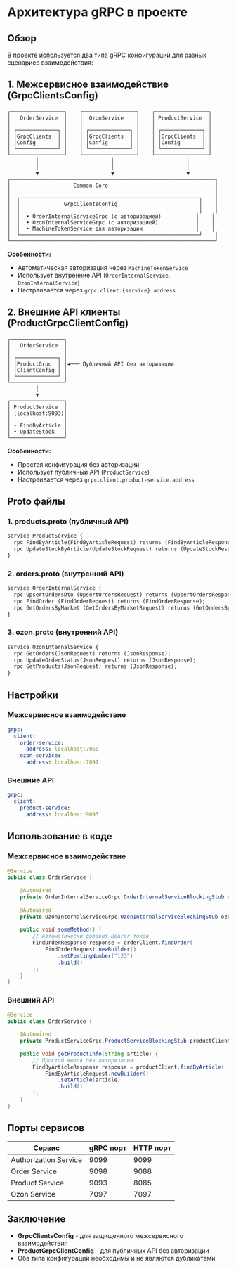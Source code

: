 # Архитектура gRPC в проекте

## Обзор

В проекте используется два типа gRPC конфигураций для разных сценариев взаимодействия:

## 1. Межсервисное взаимодействие (GrpcClientsConfig)

```
┌─────────────────┐    ┌─────────────────┐    ┌─────────────────┐
│   OrderService  │    │  OzonService    │    │ ProductService  │
│                 │    │                 │    │                 │
│ ┌─────────────┐ │    │ ┌─────────────┐ │    │ ┌─────────────┐ │
│ │GrpcClients  │ │    │ │GrpcClients  │ │    │ │GrpcClients  │ │
│ │Config       │ │    │ │Config       │ │    │ │Config       │ │
│ └─────────────┘ │    │ └─────────────┘ │    │ └─────────────┘ │
└─────────────────┘    └─────────────────┘    └─────────────────┘
         │                       │                       │
         │                       │                       │
         ▼                       ▼                       ▼
┌─────────────────────────────────────────────────────────────────┐
│                    Common Core                                  │
│                                                                 │
│  ┌─────────────────────────────────────────────────────────┐    │
│  │              GrpcClientsConfig                          │    │
│  │                                                         │    │
│  │  • OrderInternalServiceGrpc (с авторизацией)           │    │
│  │  • OzonInternalServiceGrpc (с авторизацией)            │    │
│  │  • MachineTokenService для авторизации                 │    │
│  └─────────────────────────────────────────────────────────┘    │
└─────────────────────────────────────────────────────────────────┘
```

**Особенности:**
- Автоматическая авторизация через `MachineTokenService`
- Использует внутренние API (`OrderInternalService`, `OzonInternalService`)
- Настраивается через `grpc.client.{service}.address`

## 2. Внешние API клиенты (ProductGrpcClientConfig)

```
┌─────────────────┐
│   OrderService  │
│                 │
│ ┌─────────────┐ │
│ │ProductGrpc  │ │◄─── Публичный API без авторизации
│ │ClientConfig │ │
│ └─────────────┘ │
└─────────────────┘
         │
         ▼
┌─────────────────┐
│ ProductService  │
│ (localhost:9093)│
│                 │
│ • FindByArticle │
│ • UpdateStock   │
└─────────────────┘
```

**Особенности:**
- Простая конфигурация без авторизации
- Использует публичный API (`ProductService`)
- Настраивается через `grpc.client.product-service.address`

## Proto файлы

### 1. products.proto (публичный API)
```protobuf
service ProductService {
  rpc FindByArticle(FindByArticleRequest) returns (FindByArticleResponse);
  rpc UpdateStockByArticle(UpdateStockRequest) returns (UpdateStockResponse);
}
```

### 2. orders.proto (внутренний API)
```protobuf
service OrderInternalService {
  rpc UpsertOrdersDto (UpsertOrdersRequest) returns (UpsertOrdersResponse);
  rpc FindOrder (FindOrderRequest) returns (FindOrderResponse);
  rpc GetOrdersByMarket (GetOrdersByMarketRequest) returns (GetOrdersByMarketResponse);
}
```

### 3. ozon.proto (внутренний API)
```protobuf
service OzonInternalService {
  rpc GetOrders(JsonRequest) returns (JsonResponse);
  rpc UpdateOrderStatus(JsonRequest) returns (JsonResponse);
  rpc GetProducts(JsonRequest) returns (JsonResponse);
}
```

## Настройки

### Межсервисное взаимодействие
```yaml
grpc:
  client:
    order-service:
      address: localhost:7068
    ozon-service:
      address: localhost:7097
```

### Внешние API
```yaml
grpc:
  client:
    product-service:
      address: localhost:9093
```

## Использование в коде

### Межсервисное взаимодействие
```java
@Service
public class OrderService {
    
    @Autowired
    private OrderInternalServiceGrpc.OrderInternalServiceBlockingStub orderClient;
    
    @Autowired
    private OzonInternalServiceGrpc.OzonInternalServiceBlockingStub ozonClient;
    
    public void someMethod() {
        // Автоматически добавит Bearer токен
        FindOrderResponse response = orderClient.findOrder(
            FindOrderRequest.newBuilder()
                .setPostingNumber("123")
                .build()
        );
    }
}
```

### Внешний API
```java
@Service
public class OrderService {
    
    @Autowired
    private ProductServiceGrpc.ProductServiceBlockingStub productClient;
    
    public void getProductInfo(String article) {
        // Простой вызов без авторизации
        FindByArticleResponse response = productClient.findByArticle(
            FindByArticleRequest.newBuilder()
                .setArticle(article)
                .build()
        );
    }
}
```

## Порты сервисов

| Сервис | gRPC порт | HTTP порт |
|--------|-----------|-----------|
| Authorization Service | 9099 | 9099 |
| Order Service | 9098 | 9088 |
| Product Service | 9093 | 8085 |
| Ozon Service | 7097 | 7097 |

## Заключение

- **GrpcClientsConfig** - для защищенного межсервисного взаимодействия
- **ProductGrpcClientConfig** - для публичных API без авторизации
- Оба типа конфигураций необходимы и не являются дубликатами
